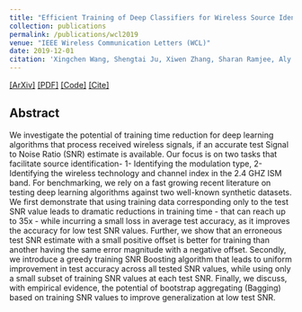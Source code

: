 ```yaml
---
title: "Efficient Training of Deep Classifiers for Wireless Source Identification using Test SNR Estimates"
collection: publications
permalink: /publications/wcl2019
venue: "IEEE Wireless Communication Letters (WCL)"
date: 2019-12-01
citation: 'Xingchen Wang, Shengtai Ju, Xiwen Zhang, Sharan Ramjee, Aly El Gamal. “Efficient Training of Deep Classifiers for Wireless Source Identification using Test SNR Estimates”. Submitted to IEEE Wireless Communication Letters (WCL), Dec. 2019'
---  
```

[[ArXiv]](https://arxiv.org/abs/1912.11896)
[[PDF]](https://sharanramjee.github.io/files/wcl2019.pdf)
[[Code]](https://github.com/dl4amc/source)
[[Cite]](https://scholar.google.com/scholar?hl=en&as_sdt=0%2C15&q=Efficient+Training+of+Deep+Classifiers+for+Wireless+Source+Identification+using+Test+SNR+Estimates&btnG=#d=gs_cit&u=%2Fscholar%3Fq%3Dinfo%3AWa3G5X02mqAJ%3Ascholar.google.com%2F%26output%3Dcite%26scirp%3D0%26hl%3Den)

## Abstract
We investigate the potential of training time reduction for deep learning algorithms that process received wireless signals, if an accurate test Signal to Noise Ratio (SNR) estimate is available. Our focus is on two tasks that facilitate source identification- 1- Identifying the modulation type, 2- Identifying the wireless technology and channel index in the 2.4 GHZ ISM band. For benchmarking, we rely on a fast growing recent literature on testing deep learning algorithms against two well-known synthetic datasets. We first demonstrate that using training data corresponding only to the test SNR value leads to dramatic reductions in training time - that can reach up to 35x - while incurring a small loss in average test accuracy, as it improves the accuracy for low test SNR values. Further, we show that an erroneous test SNR estimate with a small positive offset is better for training than another having the same error magnitude with a negative offset. Secondly, we introduce a greedy training SNR Boosting algorithm that leads to uniform improvement in test accuracy across all tested SNR values, while using only a small subset of training SNR values at each test SNR. Finally, we discuss, with empirical evidence, the potential of bootstrap aggregating (Bagging) based on training SNR values to improve generalization at low test SNR.
